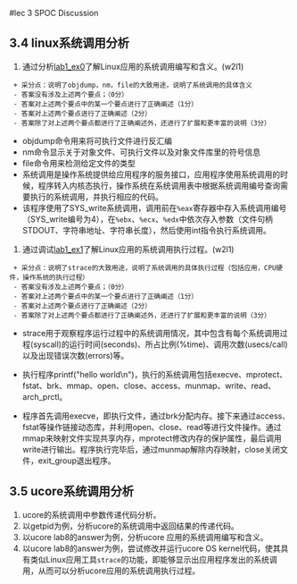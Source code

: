#lec 3 SPOC Discussion
 
## 3.4 linux系统调用分析
 1. 通过分析[lab1_ex0](https://github.com/chyyuu/ucore_lab/blob/master/related_info/lab1/lab1-ex0.md)了解Linux应用的系统调用编写和含义。(w2l1)
 

 ```
  + 采分点：说明了objdump，nm，file的大致用途，说明了系统调用的具体含义
  - 答案没有涉及上述两个要点；（0分）
  - 答案对上述两个要点中的某一个要点进行了正确阐述（1分）
  - 答案对上述两个要点进行了正确阐述（2分）
  - 答案除了对上述两个要点都进行了正确阐述外，还进行了扩展和更丰富的说明（3分）
 
 ```
  - objdump命令用来将可执行文件进行反汇编
  - nm命令显示关于对象文件、可执行文件以及对象文件库里的符号信息
  - file命令用来检测给定文件的类型
  - 系统调用是操作系统提供给应用程序的服务接口，应用程序使用系统调用的时候，程序转入内核态执行，操作系统在系统调用表中根据系统调用编号查询需要执行的系统调用，并执行相应的代码。
   - 该程序使用了SYS\_write系统调用，调用前在`%eax`寄存器中存入系统调用编号（SYS\_write编号为4），在`%ebx`、`%ecx`、`%edx`中依次存入参数（文件句柄STDOUT、字符串地址、字符串长度），然后使用int指令执行系统调用。
 
 1. 通过调试[lab1_ex1](https://github.com/chyyuu/ucore_lab/blob/master/related_info/lab1/lab1-ex1.md)了解Linux应用的系统调用执行过程。(w2l1)
 

 ```
  + 采分点：说明了strace的大致用途，说明了系统调用的具体执行过程（包括应用，CPU硬件，操作系统的执行过程）
  - 答案没有涉及上述两个要点；（0分）
  - 答案对上述两个要点中的某一个要点进行了正确阐述（1分）
  - 答案对上述两个要点进行了正确阐述（2分）
  - 答案除了对上述两个要点都进行了正确阐述外，还进行了扩展和更丰富的说明（3分）
 ```
  - strace用于观察程序运行过程中的系统调用情况，其中包含有每个系统调用过程(syscall)的运行时间(seconds)、所占比例(%time)、调用次数(usecs/call)以及出现错误次数(errors)等。

  - 执行程序printf("hello world\n")，执行的系统调用包括execve、mprotect、fstat、brk、mmap、open、close、access、munmap、write、read、arch_prctl。
 
  - 程序首先调用execve，即执行文件，通过brk分配内存。接下来通过access、fstat等操作链接动态库，并利用open、close、read等进行文件操作。通过mmap来映射文件实现共享内存，mprotect修改内存的保护属性，最后调用write进行输出。程序执行完毕后，通过munmap解除内存映射，close关闭文件，exit_group退出程序。
 
## 3.5 ucore系统调用分析
 1. ucore的系统调用中参数传递代码分析。
 1. 以getpid为例，分析ucore的系统调用中返回结果的传递代码。
 1. 以ucore lab8的answer为例，分析ucore 应用的系统调用编写和含义。
 1. 以ucore lab8的answer为例，尝试修改并运行ucore OS kernel代码，使其具有类似Linux应用工具`strace`的功能，即能够显示出应用程序发出的系统调用，从而可以分析ucore应用的系统调用执行过程。
 
